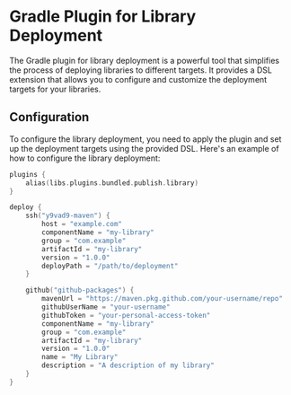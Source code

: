 # Gradle Plugin for Library Deployment
The Gradle plugin for library deployment is a powerful tool that simplifies the process of deploying
libraries to different targets. It provides a DSL extension that allows you to configure and
customize the deployment targets for your libraries.

## Configuration
To configure the library deployment, you need to apply the plugin and set up the deployment
targets using the provided DSL. Here's an example of how to configure the library deployment:
```kotlin
plugins {
    alias(libs.plugins.bundled.publish.library)
}

deploy {
    ssh("y9vad9-maven") {
        host = "example.com"
        componentName = "my-library"
        group = "com.example"
        artifactId = "my-library"
        version = "1.0.0"
        deployPath = "/path/to/deployment"
    }

    github("github-packages") {
        mavenUrl = "https://maven.pkg.github.com/your-username/repo"
        githubUserName = "your-username"
        githubToken = "your-personal-access-token"
        componentName = "my-library"
        group = "com.example"
        artifactId = "my-library"
        version = "1.0.0"
        name = "My Library"
        description = "A description of my library"
    }
}

```